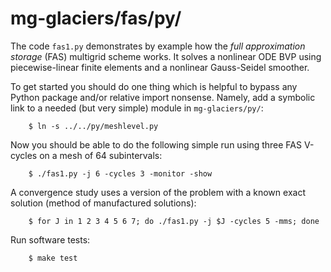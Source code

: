 # mg-glaciers/fas/py/

The code `fas1.py` demonstrates by example how the _full approximation storage_ (FAS) multigrid scheme works.  It solves a nonlinear ODE BVP using piecewise-linear finite elements and a nonlinear Gauss-Seidel smoother.

To get started you should do one thing which is helpful to bypass any Python package and/or relative import nonsense.  Namely, add a symbolic link to a needed (but very simple) module in `mg-glaciers/py/`:

        $ ln -s ../../py/meshlevel.py

Now you should be able to do the following simple run using three FAS V-cycles on a mesh of 64 subintervals:

        $ ./fas1.py -j 6 -cycles 3 -monitor -show

A convergence study uses a version of the problem with a known exact solution (method of manufactured solutions):

        $ for J in 1 2 3 4 5 6 7; do ./fas1.py -j $J -cycles 5 -mms; done

Run software tests:

        $ make test

